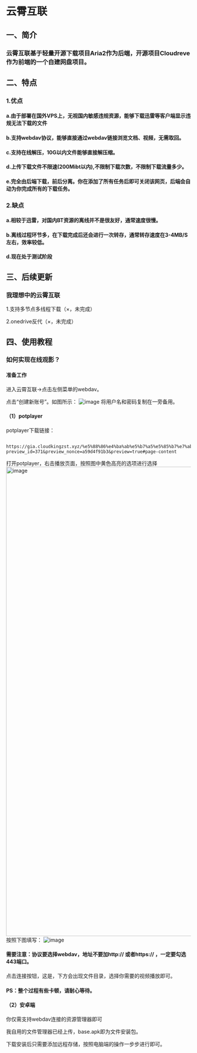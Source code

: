 # 云霄互联
## 一、简介
### 云霄互联基于轻量开源下载项目Aria2作为后端，开源项目Cloudreve作为前端的一个自建网盘项目。
## 二、特点
### 1.优点

#### a.由于部署在国外VPS上，无视国内敏感违规资源，能够下载迅雷等客户端显示违规无法下载的文件

#### b.支持webdav协议，能够直接通过webdav链接浏览文档、视频，无需取回。

#### c.支持在线解压，10G以内文件能够直接解压缩。

#### d.上传下载文件不限速(200Mibt以内),不限制下载次数，不限制下载流量多少。

#### e.完全由后端下载，前后分离。你在添加了所有任务后即可关闭该网页，后端会自动为你完成所有的下载任务。

### 2.缺点

#### a.相较于迅雷，对国内BT资源的离线并不是很友好，通常速度很慢。
#### b.离线过程环节多，在下载完成后还会进行一次转存，通常转存速度在3-4MB/S左右，效率较低。



#### d.现在处于测试阶段

## 三、后续更新
### 我理想中的云霄互联
1.支持多节点多线程下载（×，未完成）

2.onedrive反代（×，未完成）

## 四、使用教程
### 如何实现在线观影？
#### 准备工作
进入云霄互联→点击左侧菜单的webdav。

点击“创建新账号”。如图所示：
![image](https://user-images.githubusercontent.com/90917166/152499466-554646c7-5c10-43bf-9845-40721ff92e4a.png)
将用户名和密码复制在一旁备用。
#### （1）potplayer
potplayer下载链接：

               https://gia.cloudkingzst.xyz/%e5%88%86%e4%ba%ab%e5%b7%a5%e5%85%b7%e7%ab%99/?preview_id=371&preview_nonce=a59d4f91b3&preview=true#page-content
              
打开potplayer，右击播放页面，按照图中黄色高亮的选项进行选择
<img width="1280" alt="image" src="https://user-images.githubusercontent.com/90917166/152499793-aa4af14b-ea2e-49ee-a979-8532eb6169c1.png">
按照下图填写：
![image](https://user-images.githubusercontent.com/90917166/152500157-9a4d196b-580d-4af7-8173-32cc4ae56df6.png)
#### 需要注意：协议要选择webdav，地址不要加http:// 或者https:// ，一定要勾选443端口。
点击连接按钮，这是，下方会出现文件目录，选择你需要的视频播放即可。
#### PS：整个过程有些卡顿，请耐心等待。

#### （2）安卓端
你仅需支持webdav连接的资源管理器即可

我自用的文件管理器已经上传，base.apk即为文件安装包。

下载安装后只需要添加远程存储，按照电脑端的操作一步步进行即可。


